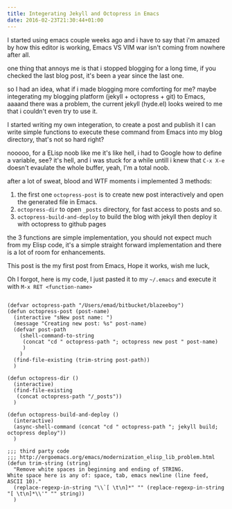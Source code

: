 ```yaml
---
title: Integerating Jekyll and Octopress in Emacs
date: 2016-02-23T21:30:44+01:00
---
```


I started using emacs couple weeks ago and i have to say that i'm amazed by how
this editor is working, Emacs VS VIM war isn't coming from nowhere after all.

one thing that annoys me is that i stopped blogging for a long time, if you checked the last
blog post, it's been a year since the last one.

so I had an idea, what if i made blogging more comforting for me? maybe integerating my
blogging platform (jekyll + octopress + git) to Emacs, aaaand there was a problem,
the current jekyll (hyde.el) looks weired to me that i couldn't even try to use it.

I started writing my own integeration, to create a post and publish it I can write simple
functions to execute these command from Emacs into my blog directory, that's not so hard right?

nooooo, for a ELisp noob like me it's like hell, i had to Google how to define a variable,
see? it's hell, and i was stuck for a while untill i knew that `C-x X-e` doesn't evaulate
the whole buffer, yeah, I'm a total noob.

after a lot of sweat, blood and WTF moments i implemented 3 methods:

1. the first one `octopress-post` is to create new post interactively and open the generated file in Emacs.
2. `octopress-dir` to open `_posts` directory, for fast access to posts and so.
3. `octopress-build-and-deploy` to build the blog with jekyll then deploy it with octopress to github pages

the 3 functions are simple implementation, you should not expect much from my Elisp code, it's a simple
straight forward implementation and there is a lot of room for enhancements.

This post is the my first post from Emacs, Hope it works, wish me luck,

Oh I forgot, here is my code, I just pasted it to my `~/.emacs` and execute it with `M-x RET <function-name>`

```elisp

(defvar octopress-path "/Users/emad/bitbucket/blazeeboy")
(defun octopress-post (post-name)
  (interactive "sNew post name: ")
  (message "Creating new post: %s" post-name)
  (defvar post-path
    (shell-command-to-string
     (concat "cd " octopress-path "; octopress new post " post-name)
     )
    )
  (find-file-existing (trim-string post-path))
  )

(defun octopress-dir ()
  (interactive)
  (find-file-existing
   (concat octopress-path "/_posts"))
  )

(defun octopress-build-and-deploy ()
  (interactive)
  (async-shell-command (concat "cd " octopress-path "; jekyll build; octopress deploy"))
  )

;;; third party code
;;; http://ergoemacs.org/emacs/modernization_elisp_lib_problem.html
(defun trim-string (string)
  "Remove white spaces in beginning and ending of STRING.
White space here is any of: space, tab, emacs newline (line feed, ASCII 10)."
  (replace-regexp-in-string "\\`[ \t\n]*" "" (replace-regexp-in-string "[ \t\n]*\\'" "" string))
  )
```
